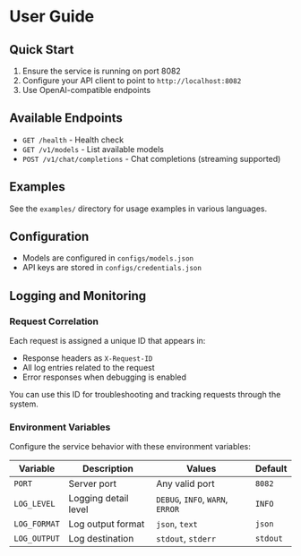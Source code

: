 # User Guide

## Quick Start
1. Ensure the service is running on port 8082
2. Configure your API client to point to `http://localhost:8082`
3. Use OpenAI-compatible endpoints

## Available Endpoints
- `GET /health` - Health check
- `GET /v1/models` - List available models
- `POST /v1/chat/completions` - Chat completions (streaming supported)


## Examples
See the `examples/` directory for usage examples in various languages.

## Configuration
- Models are configured in `configs/models.json`
- API keys are stored in `configs/credentials.json`

## Logging and Monitoring

### Request Correlation
Each request is assigned a unique ID that appears in:
- Response headers as `X-Request-ID`
- All log entries related to the request
- Error responses when debugging is enabled

You can use this ID for troubleshooting and tracking requests through the system.

### Environment Variables
Configure the service behavior with these environment variables:

| Variable | Description | Values | Default |
|----------|-------------|--------|---------|
| `PORT` | Server port | Any valid port | `8082` |
| `LOG_LEVEL` | Logging detail level | `DEBUG`, `INFO`, `WARN`, `ERROR` | `INFO` |
| `LOG_FORMAT` | Log output format | `json`, `text` | `json` |
| `LOG_OUTPUT` | Log destination | `stdout`, `stderr` | `stdout` | 